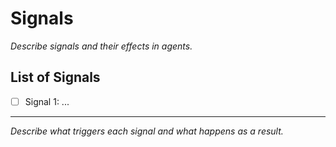 # Signals

_Describe signals and their effects in agents._

## List of Signals
- [ ] Signal 1: ...

---

_Describe what triggers each signal and what happens as a result._
